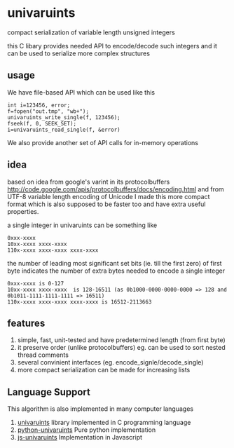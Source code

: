 univaruints
===========

compact serialization of variable length unsigned integers

this C libary provides needed API to encode/decode such integers
and it can be used to serialize more complex structures

usage
-----

We have file-based API which can be used like this

    int i=123456, error;
    f=fopen("out.tmp", "wb+");
    univaruints_write_single(f, 123456);
    fseek(f, 0, SEEK_SET);
    i=univaruints_read_single(f, &error)

We also provide another set of API calls for in-memory operations

idea
----

based on idea from google's varint in its protocolbuffers http://code.google.com/apis/protocolbuffers/docs/encoding.html
and from UTF-8 variable length encoding of Unicode
I made this more compact format which is also supposed to be faster too
and have extra useful properties.

a single integer in univaruints can be something like

    0xxx-xxxx
    10xx-xxxx xxxx-xxxx
    110x-xxxx xxxx-xxxx xxxx-xxxx 

the number of leading most significant set bits (ie. till the first zero) of first byte
indicates the number of extra bytes needed to encode a single integer


    0xxx-xxxx is 0-127
    10xx-xxxx xxxx-xxxx  is 128-16511 (as 0b1000-0000-0000-0000 => 128 and 0b1011-1111-1111-1111 => 16511)
    110x-xxxx xxxx-xxxx xxxx-xxxx is 16512-2113663 


features
--------

1. simple, fast, unit-tested and have predetermined length (from first byte)
2. it preserve order (unlike protocolbuffers) eg. can be used to sort nested thread comments
3. several convinient interfaces (eg. encode_signle/decode_single)
4. more compact serialization can be made for increasing lists

Language Support
----------------

This algorithm is also implemented in many computer languages

1. [univaruints](https://github.com/ojuba-org/univaruints/) library implemented in C programming language
2. [python-univaruints](https://github.com/ojuba-org/python-univaruints/) Pure python implementation
3. [js-univaruints](https://github.com/ojuba-org/js-univaruints/) Implementation in Javascript


